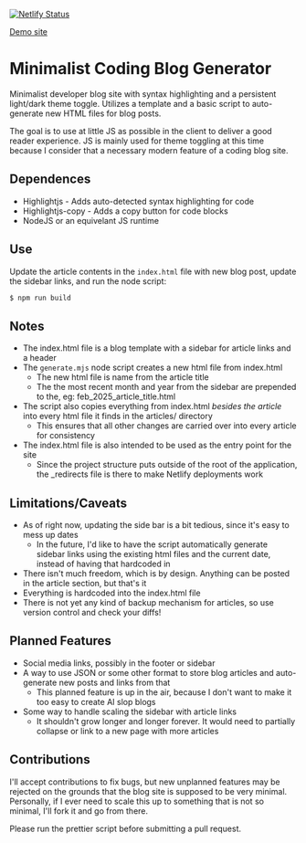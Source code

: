 [![Netlify Status](https://api.netlify.com/api/v1/badges/8006df7f-06b3-4949-8d3e-1f2e6b02b1dd/deploy-status)](https://app.netlify.com/sites/gregoridev/deploys)

[Demo site][demo_url]

# Minimalist Coding Blog Generator

Minimalist developer blog site with syntax highlighting and a persistent light/dark theme toggle.  Utilizes a template and a basic script to auto-generate new HTML files for blog posts.

The goal is to use at little JS as possible in the client to deliver a good reader experience.  JS is mainly used for theme toggling at this time because I consider that a necessary modern feature of a coding blog site.

## Dependences

- Highlightjs - Adds auto-detected syntax highlighting for code
- Highlightjs-copy - Adds a copy button for code blocks
- NodeJS or an equivelant JS runtime

## Use

Update the article contents in the `index.html` file with new blog post, update the sidebar links,
and run the node script:
```sh
$ npm run build
```

## Notes

- The index.html file is a blog template with a sidebar for article links and a header
- The `generate.mjs` node script creates a new html file from index.html
  - The new html file is name from the article title
  - The the most recent month and year from the sidebar are prepended to the, eg: feb_2025_article_title.html
- The script also copies everything from index.html _besides the article_ into every html file it finds in the articles/ directory
  - This ensures that all other changes are carried over into every article for consistency
- The index.html file is also intended to be used as the entry point for the site
    * Since the project structure puts outside of the root of the application, the _redirects file is there to make Netlify deployments work

## Limitations/Caveats

- As of right now, updating the side bar is a bit tedious, since it's easy to mess up dates
  - In the future, I'd like to have the script automatically generate sidebar links using the existing html files and the current date, instead of having that hardcoded in
- There isn't much freedom, which is by design. Anything can be posted in the article section, but that's it
- Everything is hardcoded into the index.html file
- There is not yet any kind of backup mechanism for articles, so use version control and check your diffs!

## Planned Features

- Social media links, possibly in the footer or sidebar
- A way to use JSON or some other format to store blog articles and auto-generate new posts and links from that
    * This planned feature is up in the air, because I don't want to make it too easy to create AI slop blogs
- Some way to handle scaling the sidebar with article links
    * It shouldn't grow longer and longer forever. It would need to partially collapse or link to a new page with more articles

## Contributions

I'll accept contributions to fix bugs, but new unplanned features may be rejected on the grounds that the blog site is supposed to be very minimal.  Personally, if I ever need to scale this up to something that is not so minimal, I'll fork it and go from there.

Please run the prettier script before submitting a pull request.


[//]: #
[demo_url]: https://gregoridev.netlify.app/

